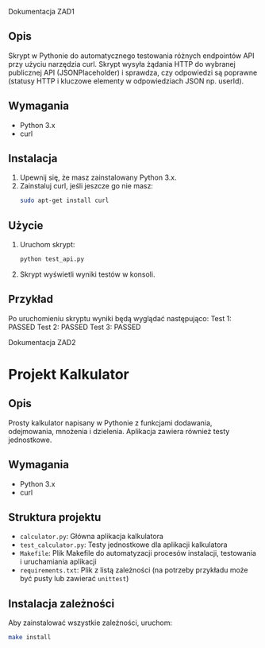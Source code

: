 Dokumentacja ZAD1

## Opis
Skrypt w Pythonie do automatycznego testowania różnych endpointów API przy użyciu narzędzia curl. Skrypt wysyła żądania HTTP do wybranej publicznej API (JSONPlaceholder) i sprawdza, czy odpowiedzi są poprawne (statusy HTTP i kluczowe elementy w odpowiedziach JSON np. userId).

## Wymagania
- Python 3.x
- curl

## Instalacja
1. Upewnij się, że masz zainstalowany Python 3.x.
2. Zainstaluj curl, jeśli jeszcze go nie masz:
    ```bash
    sudo apt-get install curl
    ```

## Użycie
1. Uruchom skrypt:
    ```bash
    python test_api.py
    ```
2. Skrypt wyświetli wyniki testów w konsoli.

## Przykład
Po uruchomieniu skryptu wyniki będą wyglądać następująco:
Test 1: PASSED
Test 2: PASSED
Test 3: PASSED

Dokumentacja ZAD2
# Projekt Kalkulator

## Opis
Prosty kalkulator napisany w Pythonie z funkcjami dodawania, odejmowania, mnożenia i dzielenia. Aplikacja zawiera również testy jednostkowe.

## Wymagania
- Python 3.x
- curl

## Struktura projektu
- `calculator.py`: Główna aplikacja kalkulatora
- `test_calculator.py`: Testy jednostkowe dla aplikacji kalkulatora
- `Makefile`: Plik Makefile do automatyzacji procesów instalacji, testowania i uruchamiania aplikacji
- `requirements.txt`: Plik z listą zależności (na potrzeby przykładu może być pusty lub zawierać `unittest`)

## Instalacja zależności
Aby zainstalować wszystkie zależności, uruchom:
```sh
make install
